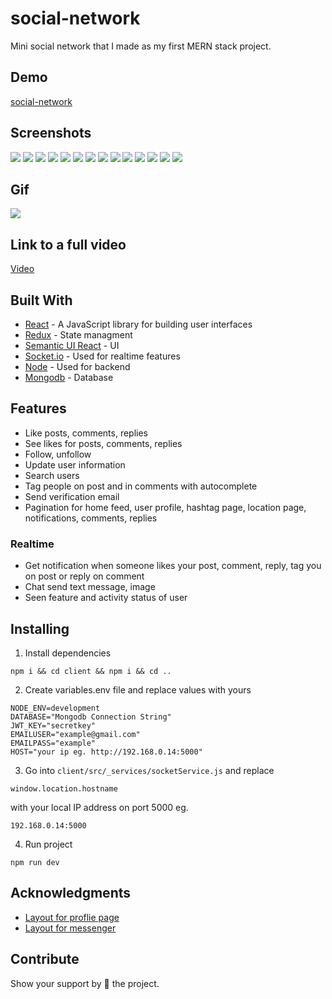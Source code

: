 # social-network

Mini social network that I made as my first MERN stack project.

## Demo

[social-network](https://social-network.site/login)

## Screenshots

![](screenshots/Screenshot%20from%202020-02-28%2023-25-47.png)
![](screenshots/Screenshot%20from%202020-02-29%2019-02-15.png)
![](screenshots/Screenshot%20from%202020-02-29%2019-04-54.png)
![](screenshots/Screenshot%20from%202020-02-29%2019-06-32.png)
![](screenshots/Screenshot%20from%202020-02-29%2019-07-06.png)
![](screenshots/Screenshot%20from%202020-02-29%2019-07-23.png)
![](screenshots/Screenshot%20from%202020-02-29%2019-07-45.png)
![](screenshots/Screenshot%20from%202020-02-29%2019-24-06.png)
![](screenshots/Screenshot%20from%202020-02-29%2002-19-26.png)
![](screenshots/Screenshot%20from%202020-02-29%2019-21-47.png)
![](screenshots/Screenshot%20from%202020-02-29%2019-01-38.png)
![](screenshots/Screenshot%20from%202020-02-29%2019-08-45.png)
![](screenshots/Screenshot%20from%202020-02-29%2019-25-55.png)
![](screenshots/Screenshot%20from%202020-02-29%2019-26-42.png)

## Gif

![](screenshots/ezgif.com-video-to-gif%20(1).gif)

## Link to a full video
[Video](https://streamable.com/5srsv)

## Built With

* [React](https://reactjs.org/) - A JavaScript library for building user interfaces
* [Redux](https://redux.js.org/) - State managment
* [Semantic UI React](https://react.semantic-ui.com/) - UI
* [Socket.io](https://socket.io/) - Used for realtime features
* [Node](https://nodejs.org/en/) - Used for backend
* [Mongodb](https://www.mongodb.com/) - Database


## Features

- Like posts, comments, replies
- See likes for posts, comments, replies
- Follow, unfollow
- Update user information
- Search users
- Tag people on post and in comments with autocomplete
- Send verification email
- Pagination for home feed, user profile, hashtag page, location page, notifications, comments, replies

### Realtime

- Get notification when someone likes your post, comment, reply, tag you on post or reply on comment 
- Chat send text message, image
- Seen feature and activity status of user

## Installing

1. Install dependencies

```
npm i && cd client && npm i && cd ..
```

2. Create variables.env file and replace values with yours

```
NODE_ENV=development
DATABASE="Mongodb Connection String"
JWT_KEY="secretkey"
EMAILUSER="example@gmail.com"
EMAILPASS="example"
HOST="your ip eg. http://192.168.0.14:5000"
```

3. Go into ```client/src/_services/socketService.js``` and replace   
```
window.location.hostname
```
with your local IP address on port 5000 eg. 

```
192.168.0.14:5000
```

4. Run project

```
npm run dev
```

## Acknowledgments

* [Layout for proflie page](https://codepen.io/GeorgePark/pen/VXrwOP)
* [Layout for messenger](https://codepen.io/merong/pen/JjoKKZg)


## Contribute

Show your support by 🌟 the project.

